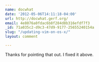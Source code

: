 ```yaml
---
name: docwhat
date: '2012-05-06T14:11:18-04:00'
url: http://docwhat.gerf.org/
email: 4e8076a0fdac6b8f284d8b316efdf7f3
_id: 71a035c2-d9c3-47d9-9177-25655240154a
slug: "/updating-vim-on-os-x/"
layout: comment

---
```


Thanks for pointing that out.  I fixed it above.
